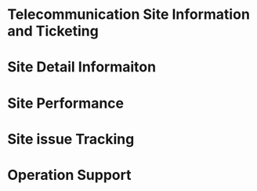 # Telecommunication Site Information and Ticketing
# Site Detail Informaiton
# Site Performance
# Site issue Tracking
# Operation Support
